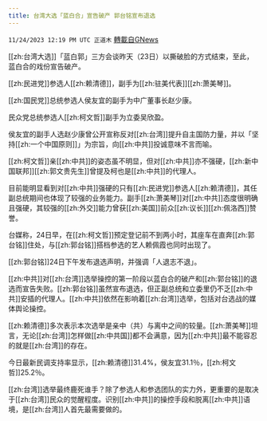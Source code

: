 ```yaml
---
title: 台湾大选「蓝白合」宣告破产 郭台铭宣布退选
---
```

`11/24/2023 12:19 PM UTC 正道木` [轉載自GNews](https://gnews.org/articles/2033088)

[[zh:台湾大选]]「蓝白郭」三方会谈昨天（23日）以撕破脸的方式结束，至此，蓝白合的戏份宣告破产。

[[zh:民进党]]参选人[[zh:赖清德]]，副手为[[zh:驻美代表]][[zh:萧美琴]]。

[[zh:国民党]]总统参选人侯友宜的副手为中广董事长赵少康。

民众党总统参选人[[zh:柯文哲]]副手为立委吴欣盈。

侯友宜的副手人选赵少康曾公开宣称反对[[zh:台湾]]提升自主国防力量，并以「坚持[[zh:一个中国原则]]」为宗旨，向[[zh:中共]]投诚意味不言而喻。

[[zh:柯文哲]]亲[[zh:中共]]的姿态虽不明显，但对[[zh:中共]]亦不强硬，[[zh:新中国联邦]][[zh:郭文贵先生]]曾提及柯也是[[zh:中共]]的代理人。

目前能明显看到对[[zh:中共]]强硬的只有[[zh:民进党]]参选人[[zh:赖清德]]，其任副总统期间也体现了较强的业务能力。副手[[zh:萧美琴]]对[[zh:中共]]态度很明确且强硬，其较强的[[zh:外交]]能力曾获[[zh:美国]]前众[[zh:议长]][[zh:佩洛西]]赞誉。

台媒称，24日早，在[[zh:柯文哲]]预定登记前不到两小时，其座车在直奔[[zh:郭台铭]]住处，与[[zh:郭台铭]]搭档参选的艺人赖佩霞也同时出现了。

[[zh:郭台铭]]24日下午发布退选声明，并强调「人退志不退」。

[[zh:中共]]对[[zh:台湾]]选举操控的第一阶段以蓝白合的破产和[[zh:郭台铭]]的退选而宣告失败。[[zh:郭台铭]]虽然宣布退选，但正副总统和立委里仍不乏[[zh:中共]]安插的代理人。[[zh:中共]]依然在影响着[[zh:台湾]]选举，包括对台选战的媒体舆论操控。

[[zh:赖清德]]多次表示本次选举是亲中（共）与离中之间的较量。[[zh:萧美琴]]坦言，无论[[zh:台湾]]怎样做[[zh:中共国]]都不会满意，因为[[zh:中共]]最不能容忍的就是[[zh:台湾]]的存在。

今日最新民调支持率显示，[[zh:赖清德]]31.4%，侯友宜31.1％，[[zh:柯文哲]]25.2％。

[[zh:台湾]]选举最终鹿死谁手？除了参选人和参选团队的实力外，更重要的是取决于[[zh:台湾]]民众的觉醒程度。识别[[zh:中共]]的操控手段和脱离[[zh:中共]]语境，是[[zh:台湾]]人首先最需要做的。
